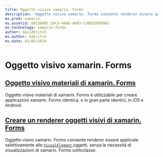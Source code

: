 ```yaml
---
title: Oggetto visivo xamarin. Forms
description: 'Oggetto visivo xamarin. Forms consente renderer essere applicate selettivamente alle VisualElement oggetti, senza la necessità di visualizzazioni di xamarin. Forms sottoclasse.'
ms.prod: xamarin
ms.assetid: 69228A9C-39C4-46AE-A803-C38EED6FB965
ms.technology: xamarin-forms
author: davidbritch
ms.author: dabritch
ms.date: 03/05/2019
---
```


# <a name="xamarinforms-visual"></a>Oggetto visivo xamarin. Forms

## <a name="xamarinforms-material-visualmaterial-visualmd"></a>[Oggetto visivo materiali di xamarin. Forms](material-visual.md)

Oggetto visivo materiali di xamarin. Forms è utilizzabile per creare applicazioni xamarin. Forms identica, o in gran parte identici, in iOS e Android.

## <a name="create-a-xamarinforms-visual-renderercreatemd"></a>[Creare un renderer oggetti visivi di xamarin. Forms](create.md)

Oggetto visivo xamarin. Forms consente renderer essere applicate selettivamente alle [ `VisualElement` ](xref:Xamarin.Forms.VisualElement) oggetti, senza la necessità di visualizzazioni di xamarin. Forms sottoclasse.
